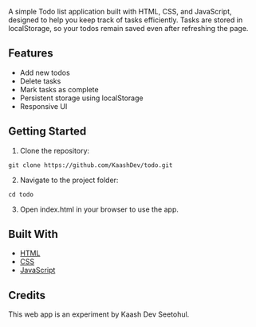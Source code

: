 A simple Todo list application built with HTML, CSS, and JavaScript, designed to help you keep track of tasks efficiently.
Tasks are stored in localStorage, so your todos remain saved even after refreshing the page.

## Features
  - Add new todos
  - Delete tasks
  - Mark tasks as complete
  - Persistent storage using localStorage
  - Responsive UI

## Getting Started

1. Clone the repository:
```
git clone https://github.com/KaashDev/todo.git
```
2. Navigate to the project folder:
```
cd todo
```
3. Open index.html in your browser to use the app.

## Built With
  - [HTML](https://www.w3schools.com/html/)
  - [CSS](https://www.w3schools.com/css/)
  - [JavaScript](https://www.w3schools.com/js/)

## Credits
This web app is an experiment by Kaash Dev Seetohul.
